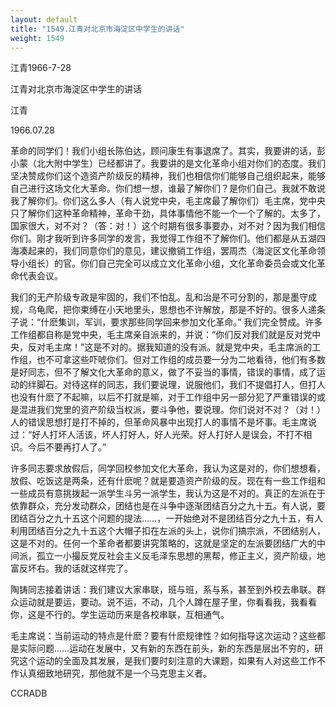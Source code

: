 ```yaml
---
layout: default
title: "1549.江青对北京市海淀区中学生的讲话"
weight: 1549
---
```


江青1966-7-28

江青对北京市海淀区中学生的讲话

江青

1966.07.28

革命的同学们！我们小组长陈伯达，顾问康生有事退席了。其实，我要讲的话，彭小蒙（北大附中学生）已经都讲了。我要讲的是文化革命小组对你们的态度。我们坚决赞成你们这个造资产阶级反的精神，我们也相信你们能够自己组织起来，能够自己进行这场文化大革命。你们想一想，谁最了解你们？是你们自己。我就不敢说我了解你们。你们这么多人（有人说党中央，毛主席最了解你们）毛主席，党中央只了解你们这种革命精神，革命干劲，具体事情他不能一个一个了解的。太多了，国家很大，对不对？（答：对！）这个时期有很多事要办，对不对？因为我们相信你们。刚才我听到许多同学的发言，我觉得工作组不了解你们。他们都是从五湖四海凑起来的，我们同意你们的意见，建议撤销工作组，罢周杰（海淀区文化革命领导小组长）的官。你们自己完全可以成立文化革命小组，文化革命委员会或文化革命代表会议。

我们的无产阶级专政是牢固的，我们不怕乱。乱和治是不可分割的，那是墨守成规，乌龟爬，把你束缚在小天地里头，思想也不许解放，那是不好的。很多人递条子说：“什麽集训，军训，要求那些同学回来参加文化革命。” 我们完全赞成。许多工作组都自称是党中央，毛主席亲自派来的，并说：“你们反对我们就是反对党中央，反对毛主席！”这是不对的。据我知道的没有派。就是党中央，毛主席派的工作组，也不可拿这些吓唬你们。但对工作组的成员要一分为二地看待，他们有多数是好同志，但不了解文化大革命的意义，做了不妥当的事情，错误的事情，成了运动的绊脚石。对待这样的同志，我们要说理，说服他们，我们不提倡打人，但打人也没有什麽了不起嘛，以后不打就是嘛，对于工作组中另一部分犯了严重错误的或是混进我们党里的资产阶级当权派，要斗争他，要说理。你们说对不对？（对！）人的错误思想打是打不掉的，但革命风暴中出现打人的事情不是坏事。毛主席说过：“好人打坏人活该，坏人打好人，好人光荣。好人打好人是误会，不打不相识。今后不要再打人了。”

许多同志要求放假后，同学回校参加文化大革命，我认为这是对的，你们想想看，放假、吃饭这是两条，还有什麽呢？就是要造资产阶级的反。现在有一些工作组和一些成员有意挑拨起一派学生斗另一派学生，我认为这是不对的。真正的左派在于依靠群众，充分发动群众，团结也是在斗争中逐渐团结百分之九十五。有人说，要团结百分之九十五这个问题的提法……，一开始绝对不是团结百分之九十五，有人利用团结百分之九十五这个大帽子扣在左派的头上，说你们搞宗派，不团结别人，这是不对的。任何一个革命者都要讲究策略的，这就是坚定的左派要团结广大的中间派，孤立一小撮反党反社会主义反毛泽东思想的黑帮，修正主义，资产阶级，地富反坏右。我的话就这样完了。

陶铸同志接着讲话：我们建议大家串联，班与班，系与系，甚至到外校去串联。群众运动就是要运，要动。说不运，不动，几个人蹲在屋子里，你看看我，我看看你，这是不行的。学生运动历来是各校串联，互相通气。

毛主席说：当前运动的特点是什麽？要有什麽规律性？如何指导这次运动？这些都是实际问题……运动在发展中，又有新的东西在前头，新的东西是层出不穷的，研究这个运动的全面及其发展，是我们要时刻注意的大课题，如果有人对这些工作不作认真细致地研究，那他就不是一个马克思主义者。

CCRADB

